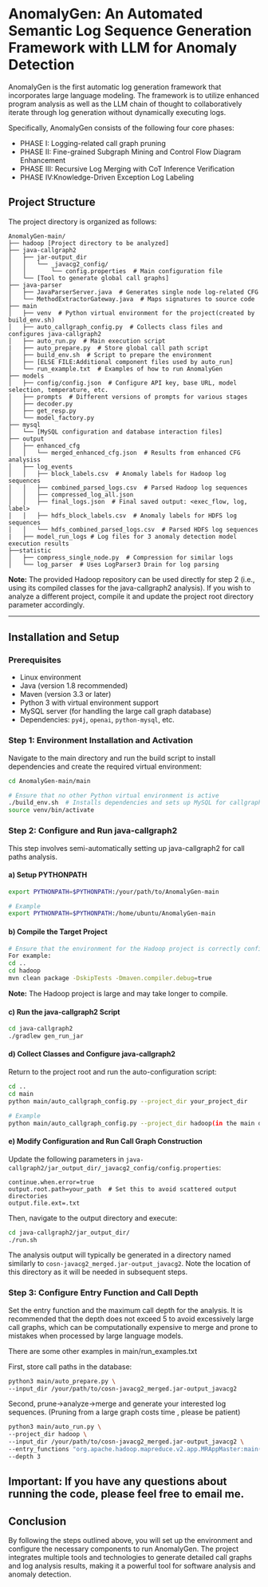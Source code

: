# AnomalyGen: An Automated Semantic Log Sequence Generation Framework with LLM for Anomaly Detection
AnomalyGen is the first automatic log generation framework that incorporates large language modeling. The framework is to utilize enhanced program analysis as well as the LLM chain of thought to collaboratively iterate through log generation without dynamically executing logs. 

Specifically, AnomalyGen consists of the following four core phases:
- PHASE I: Logging-related call graph pruning
- PHASE II: Fine-grained Subgraph Mining and Control Flow Diagram Enhancement
- PHASE III:  Recursive Log Merging with CoT Inference Verification
- PHASE IV:Knowledge-Driven Exception Log Labeling

## Project Structure
The project directory is organized as follows:

```
AnomalyGen-main/
├── hadoop [Project directory to be analyzed]
├── java-callgraph2
│   ├── jar-output_dir
│   │   └── _javacg2_config/
│   │       └── config.properties  # Main configuration file
│   └── [Tool to generate global call graphs]
├── java-parser
│   ├── JavaParserServer.java  # Generates single node log-related CFG
│   └── MethodExtractorGateway.java  # Maps signatures to source code
├── main
│   ├── venv  # Python virtual environment for the project(created by build_env.sh)
│   ├── auto_callgraph_config.py  # Collects class files and configures java-callgraph2
│   ├── auto_run.py  # Main execution script
|   ├── auto_prepare.py  # Store global call path script
│   ├── build_env.sh  # Script to prepare the environment
│   ├── [ELSE FILE:Additional component files used by auto_run]
│   └── run_example.txt  # Examples of how to run AnomalyGen
├── models
│   ├── config/config.json  # Configure API key, base URL, model selection, temperature, etc.
│   ├── prompts  # Different versions of prompts for various stages
│   ├── decoder.py
│   ├── get_resp.py
│   └── model_factory.py
├── mysql
│   └── [MySQL configuration and database interaction files]
├── output
│   ├── enhanced_cfg
│   │   └── merged_enhanced_cfg.json  # Results from enhanced CFG analysiss
│   ├── log_events
│   │   ├── block_labels.csv  # Anomaly labels for Hadoop log sequences
│   │   ├── combined_parsed_logs.csv  # Parsed Hadoop log sequences
│   │   ├── compressed_log_all.json
│   │   ├── final_logs.json  # Final saved output: <exec_flow, log, label>
│   │   ├── hdfs_block_labels.csv  # Anomaly labels for HDFS log sequences
│   │   └── hdfs_combined_parsed_logs.csv  # Parsed HDFS log sequences
|   ├── model_run_logs # Log files for 3 anomaly detection model execution results
├──statistic
│   ├── compress_single_node.py  # Compression for similar logs
│   └── log_parser  # Uses LogParser3 Drain for log parsing
```

**Note:** The provided Hadoop repository can be used directly for step 2 (i.e., using its compiled classes for the java-callgraph2 analysis). If you wish to analyze a different project, compile it and update the project root directory parameter accordingly.

---

## Installation and Setup

### Prerequisites

- Linux environment
- Java (version 1.8 recommended)
- Maven (version 3.3 or later)
- Python 3 with virtual environment support
- MySQL server (for handling the large call graph database)
- Dependencies: `py4j`, `openai`, `python-mysql`, etc.

### Step 1: Environment Installation and Activation

Navigate to the main directory and run the build script to install dependencies and create the required virtual environment:

```bash
cd AnomalyGen-main/main

# Ensure that no other Python virtual environment is active
./build_env.sh  # Installs dependencies and sets up MySQL for callgraph storage
source venv/bin/activate
```

### Step 2: Configure and Run java-callgraph2

This step involves semi-automatically setting up java-callgraph2 for call paths analysis.

#### a) Setup PYTHONPATH

```bash
export PYTHONPATH=$PYTHONPATH:/your/path/to/AnomalyGen-main

# Example
export PYTHONPATH=$PYTHONPATH:/home/ubuntu/AnomalyGen-main
```

#### b) Compile the Target Project


```bash
# Ensure that the environment for the Hadoop project is correctly configured (Java 1.8 and Maven 3.3):
For example:
cd ..
cd hadoop
mvn clean package -DskipTests -Dmaven.compiler.debug=true
```

**Note:** The Hadoop project is large and may take longer to compile.

#### c) Run the java-callgraph2 Script

```bash
cd java-callgraph2
./gradlew gen_run_jar
```

#### d) Collect Classes and Configure java-callgraph2

Return to the project root and run the auto-configuration script:

```bash
cd ..
cd main
python main/auto_callgraph_config.py --project_dir your_project_dir

# Example
python main/auto_callgraph_config.py --project_dir hadoop(in the main directory )
```

#### e) Modify Configuration and Run Call Graph Construction

Update the following parameters in `java-callgraph2/jar_output_dir/_javacg2_config/config.properties`:

```properties
continue.when.error=true
output.root.path=your_path  # Set this to avoid scattered output directories
output.file.ext=.txt
```

Then, navigate to the output directory and execute:

```bash
cd java-callgraph2/jar_output_dir/
./run.sh
```

The analysis output will typically be generated in a directory named similarly to `cosn-javacg2_merged.jar-output_javacg2`. Note the location of this directory as it will be needed in subsequent steps.

### Step 3: Configure Entry Function and Call Depth

Set the entry function and the maximum call depth for the analysis. It is recommended that the depth does not exceed 5 to avoid excessively large call graphs, which can be computationally expensive to merge and prone to mistakes when processed by large language models.

There are some other examples in main/run_examples.txt

First, store call paths in the database:

```bash
python3 main/auto_prepare.py \
--input_dir /your/path/to/cosn-javacg2_merged.jar-output_javacg2
```

Second, prune->analyze->merge and generate your interested log sequences.
(Pruning from a large graph costs time , please be patient)

```bash
python3 main/auto_run.py \
--project_dir hadoop \
--input_dir /your/path/to/cosn-javacg2_merged.jar-output_javacg2 \
--entry_functions "org.apache.hadoop.mapreduce.v2.app.MRAppMaster:main(java.lang.String[])" \
--depth 3
```

**Important:** 
If you have any questions about running the code, please feel free to email me.
---

## Conclusion
By following the steps outlined above, you will set up the environment and configure the necessary components to run AnomalyGen. The project integrates multiple tools and technologies to generate detailed call graphs and log analysis results, making it a powerful tool for software analysis and anomaly detection.
